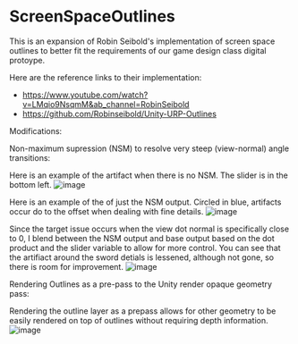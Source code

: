 # ScreenSpaceOutlines
This is an expansion of Robin Seibold's implementation of screen space outlines to better fit the requirements of our game design class digital protoype.

Here are the reference links to their implementation:
- https://www.youtube.com/watch?v=LMqio9NsqmM&ab_channel=RobinSeibold
- https://github.com/Robinseibold/Unity-URP-Outlines

Modifications:

Non-maximum supression (NSM) to resolve very steep (view-normal) angle transitions:

Here is an example of the artifact when there is no NSM. The slider is in the bottom left.
![image](https://github.com/EmmyVoita/Unity-URP-ScreenSpaceOutlines/assets/82542924/1e73f135-3122-498a-afeb-43824f298d85)

Here is an example of the of just the NSM output. Circled in blue, artifacts occur do to the offset when dealing with fine details. 
![image](https://github.com/EmmyVoita/Unity-URP-ScreenSpaceOutlines/assets/82542924/89dd48c3-e697-435d-8507-7bda0dc2b7e7)

Since the target issue occurs when the view dot normal is specifically close to 0, I blend between the NSM output and base output based on the dot product and the slider variable to allow for more control.  You can see that the artifiact around the sword detials is lessened, although not gone, so there is room for improvement.
![image](https://github.com/EmmyVoita/Unity-URP-ScreenSpaceOutlines/assets/82542924/dbbfaa97-869b-46f9-8f10-09774f83b3fa)

Rendering Outlines as a pre-pass to the Unity render opaque geometry pass:

Rendering the outline layer as a prepass allows for other geometry to be easily rendered on top of outlines without requiring depth information. 
![image](https://github.com/EmmyVoita/Unity-URP-ScreenSpaceOutlines/assets/82542924/279cb0cf-9f90-4920-a022-9886b0ac931f)
